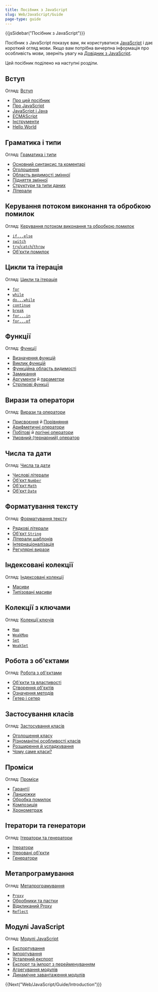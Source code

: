 ```yaml
---
title: Посібник з JavaScript
slug: Web/JavaScript/Guide
page-type: guide
---
```


{{jsSidebar("Посібник з JavaScript")}}

Посібник з JavaScript показує вам, як користуватися [JavaScript](/uk/docs/Web/JavaScript) і дає короткий огляд мови. Якщо вам потрібна вичерпна інформація про особливість мови, зверніть увагу на [Довідник з JavaScript](/uk/docs/Web/JavaScript/Reference).

Цей посібник поділено на наступні розділи.

## Вступ

Огляд: [Вступ](/uk/docs/Web/JavaScript/Guide/Introduction)

- [Про цей посібник](/uk/docs/Web/JavaScript/Guide/Introduction#de-znaity-informatsiiu-pro-javascript)
- [Про JavaScript](/uk/docs/Web/JavaScript/Guide/Introduction#shcho-take-javascript)
- [JavaScript і Java](/uk/docs/Web/JavaScript/Guide/Introduction#javascript-i-java)
- [ECMAScript](/uk/docs/Web/JavaScript/Guide/Introduction#javascript-i-spetsyfikatsiia-ecmascript)
- [Інструменти](/uk/docs/Web/JavaScript/Guide/Introduction#znaiomstvo-z-javascript)
- [Hello World](/uk/docs/Web/JavaScript/Guide/Introduction#pryvit-svite)

## Граматика і типи

Огляд: [Граматика і типи](/uk/docs/Web/JavaScript/Guide/Grammar_and_types)

- [Основний синтаксис та коментарі](/uk/docs/Web/JavaScript/Guide/Grammar_and_types#osnovy)
- [Оголошення](/uk/docs/Web/JavaScript/Guide/Grammar_and_types#oholoshennia)
- [Область видимості змінної](/uk/docs/Web/JavaScript/Guide/Grammar_and_types#oblast-vydymosti-zminnoii)
- [Підняття змінної](/uk/docs/Web/JavaScript/Guide/Grammar_and_types#pidniattia-zminnoii)
- [Структури та типи даних](/uk/docs/Web/JavaScript/Guide/Grammar_and_types#struktury-danykh-i-typy)
- [Літерали](/uk/docs/Web/JavaScript/Guide/Grammar_and_types#literaly)

## Керування потоком виконання та обробкою помилок

Огляд: [Керування потоком виконання та обробкою помилок](/uk/docs/Web/JavaScript/Guide/Control_flow_and_error_handling)

- [`if...else`](/uk/docs/Web/JavaScript/Guide/Control_flow_and_error_handling#instruktsiia-if...else)
- [`switch`](/uk/docs/Web/JavaScript/Guide/Control_flow_and_error_handling#instruktsiia-switch)
- [`try`/`catch`/`throw`](/uk/docs/Web/JavaScript/Guide/Control_flow_and_error_handling#instruktsii-obrobky-vyniatkiv)
- [Об'єкти помилок](/uk/docs/Web/JavaScript/Guide/Control_flow_and_error_handling#vykorystannia-obiektiv-pomylok)

## Цикли та ітерація

Огляд: [Цикли та ітерація](/uk/docs/Web/JavaScript/Guide/Loops_and_iteration)

- [`for`](/uk/docs/Web/JavaScript/Guide/Loops_and_iteration#instruktsiia-for)
- [`while`](/uk/docs/Web/JavaScript/Guide/Loops_and_iteration#instruktsiia-while)
- [`do...while`](/uk/docs/Web/JavaScript/Guide/Loops_and_iteration#instruktsiia-dowhile)
- [`continue`](/uk/docs/Web/JavaScript/Guide/Loops_and_iteration#instruktsiia-continue)
- [`break`](/uk/docs/Web/JavaScript/Guide/Loops_and_iteration#instruktsiia-break)
- [`for...in`](/uk/docs/Web/JavaScript/Guide/Loops_and_iteration#instruktsiia-forin)
- [`for...of`](/uk/docs/Web/JavaScript/Guide/Loops_and_iteration#instruktsiia-forof)

## Функції

Огляд: [Функції](/uk/docs/Web/JavaScript/Guide/Functions)

- [Визначення функцій](/uk/docs/Web/JavaScript/Guide/Functions#vyznachennia-funktsii)
- [Виклик функцій](/uk/docs/Web/JavaScript/Guide/Functions#vyklyk-funktsii)
- [Функційна область видимості](/uk/docs/Web/JavaScript/Guide/Functions#funktsiina-oblast-vydymosti)
- [Замикання](/uk/docs/Web/JavaScript/Guide/Functions#zamykannia)
- [Аргументи](/uk/docs/Web/JavaScript/Guide/Functions#vykorystannia-obiekta-arguments) й [параметри](/uk/docs/Web/JavaScript/Guide/Functions#parametry-funktsii)
- [Стрілкові функції](/uk/docs/Web/JavaScript/Guide/Functions#strilkovi-funktsii)

## Вирази та оператори

Огляд: [Вирази та оператори](/uk/docs/Web/JavaScript/Guide/Expressions_and_Operators)

- [Присвоєння](/uk/docs/Web/JavaScript/Guide/Expressions_and_Operators#operatory-prysvoiennia) й [Порівняння](/uk/docs/Web/JavaScript/Guide/Expressions_and_Operators#operatory-porivniannia)
- [Арифметичні оператори](/uk/docs/Web/JavaScript/Guide/Expressions_and_Operators#aryfmetychni-operatory)
- [Побітові](/uk/docs/Web/JavaScript/Guide/Expressions_and_Operators#bitovi-operatory) й [логічні оператори](/uk/docs/Web/JavaScript/Guide/Expressions_and_Operators#lohichni-operatory)
- [Умовний (тернарний) оператор](/uk/docs/Web/JavaScript/Guide/Expressions_and_Operators#umovnyi-ternarnyi-operator)

## Числа та дати

Огляд: [Числа та дати](/uk/docs/Web/JavaScript/Guide/Numbers_and_dates)

- [Числові літерали](/uk/docs/Web/JavaScript/Guide/Numbers_and_dates#chysla)
- [Об'єкт `Number`](/uk/docs/Web/JavaScript/Guide/Numbers_and_dates#obiekt-number)
- [Об'єкт `Math`](/uk/docs/Web/JavaScript/Guide/Numbers_and_dates#obiekt-math)
- [Об'єкт `Date`](/uk/docs/Web/JavaScript/Guide/Numbers_and_dates#obiekt-date)

## Форматування тексту

Огляд: [Форматування тексту](/uk/docs/Web/JavaScript/Guide/Text_formatting)

- [Рядкові літерали](/uk/docs/Web/JavaScript/Guide/Text_formatting#riadkovi-literaly)
- [Об'єкт `String`](/uk/docs/Web/JavaScript/Guide/Text_formatting#obiekty-string)
- [Літерали шаблонів](/uk/docs/Web/JavaScript/Guide/Text_formatting#bahatoriadkovi-shablonni-literaly)
- [Інтернаціоналізація](/uk/docs/Web/JavaScript/Guide/Text_formatting#internatsionalizatsiia)
- [Регулярні вирази](/uk/docs/Web/JavaScript/Guide/Regular_Expressions)

## Індексовані колекції

Огляд: [Індексовані колекції](/uk/docs/Web/JavaScript/Guide/Indexed_collections)

- [Масиви](/uk/docs/Web/JavaScript/Guide/Indexed_collections)
- [Типізовані масиви](/uk/docs/Web/JavaScript/Typed_arrays)

## Колекції з ключами

Огляд: [Колекції ключів](/uk/docs/Web/JavaScript/Guide/Keyed_collections)

- [`Map`](/uk/docs/Web/JavaScript/Guide/Keyed_collections#obiekt-map)
- [`WeakMap`](/uk/docs/Web/JavaScript/Guide/Keyed_collections#obiekt-weakmap)
- [`Set`](/uk/docs/Web/JavaScript/Guide/Keyed_collections#obiekt-set)
- [`WeakSet`](/uk/docs/Web/JavaScript/Guide/Keyed_collections#obiekt-weakset)

## Робота з об'єктами

Огляд: [Робота з об'єктами](/uk/docs/Web/JavaScript/Guide/Working_with_Objects)

- [Об'єкти та властивості](/uk/docs/Web/JavaScript/Guide/Working_with_Objects#obiekty-i-vlastyvosti)
- [Створення об'єктів](/uk/docs/Web/JavaScript/Guide/Working_with_Objects#stvorennia-novykh-obiektiv)
- [Означення методів](/uk/docs/Web/JavaScript/Guide/Working_with_Objects#oznachennia-metodiv)
- [Гетер і сетер](/uk/docs/Web/JavaScript/Guide/Working_with_Objects#oznachennia-heteriv-ta-seteriv)

## Застосування класів

Огляд: [Застосування класів](/uk/docs/Web/JavaScript/Guide/Using_Classes)

- [Оголошення класу](/uk/docs/Web/JavaScript/Guide/Using_Classes#oholoshennia-klasu)
- [Різноманітні особливості класів](/uk/docs/Web/JavaScript/Guide/Using_Classes#konstruktor)
- [Розширення й успадкування](/uk/docs/Web/JavaScript/Guide/Using_Classes#extends-y-uspadkuvannia)
- [Чому саме класи?](/uk/docs/Web/JavaScript/Guide/Using_Classes#chomu-same-klasy)

## Проміси

Огляд: [Проміси](/uk/docs/Web/JavaScript/Guide/Using_promises)

- [Гарантії](/uk/docs/Web/JavaScript/Guide/Using_promises#harantii)
- [Ланцюжки](/uk/docs/Web/JavaScript/Guide/Using_promises#utvorennia-lantsiuzhkiv)
- [Обробка помилок](/uk/docs/Web/JavaScript/Guide/Using_promises#obrobka-pomylok)
- [Композиція](/uk/docs/Web/JavaScript/Guide/Using_promises#kompozytsiia)
- [Хронометраж](/uk/docs/Web/JavaScript/Guide/Using_promises#khronometrazh)

## Ітератори та генератори

Огляд: [Ітератори та генератори](/uk/docs/Web/JavaScript/Guide/Iterators_and_Generators)

- [Ітератори](/uk/docs/Web/JavaScript/Guide/Iterators_and_Generators#iteratory)
- [Ітеровані об'єкти](/uk/docs/Web/JavaScript/Guide/Iterators_and_Generators#iterovani-obiekty)
- [Генератори](/uk/docs/Web/JavaScript/Guide/Iterators_and_Generators#funktsii-heneratory)

## Метапрограмування

Огляд: [Метапрограмування](/uk/docs/Web/JavaScript/Guide/Meta_programming)

- [`Proxy`](/uk/docs/Web/JavaScript/Guide/Meta_programming#prokladky)
- [Обробники та пастки](/uk/docs/Web/JavaScript/Guide/Meta_programming#obrobnyky-y-pastky)
- [Відкликаний Proxy](/uk/docs/Web/JavaScript/Guide/Meta_programming#vidklykanyi-proxy)
- [`Reflect`](/uk/docs/Web/JavaScript/Guide/Meta_programming#refleksiia)

## Модулі JavaScript

Огляд: [Модулі JavaScript](/uk/docs/Web/JavaScript/Guide/Modules)

- [Експортування](/uk/docs/Web/JavaScript/Guide/Modules#eksport-mozhlyvostei-modulia)
- [Імпортування](/uk/docs/Web/JavaScript/Guide/Modules#import-mozhlyvostei-do-stsenariiu)
- [Усталений експорт](/uk/docs/Web/JavaScript/Guide/Modules#ustalenyi-eksport-proty-imenovanoho-eksportu)
- [Експорт та імпорт з перейменуванням](/uk/docs/Web/JavaScript/Guide/Modules#import-ta-eksport-z-pereimenuvanniam)
- [Агрегування модулів](/uk/docs/Web/JavaScript/Guide/Modules#ahrehuvannia-moduliv)
- [Динамічне завантаження модулів](/uk/docs/Web/JavaScript/Guide/Modules#dynamichne-zavantazhennia-moduliv)

{{Next("Web/JavaScript/Guide/Introduction")}}
